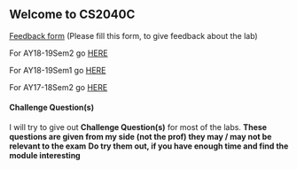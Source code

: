 ## Welcome to CS2040C

  [Feedback form](https://docs.google.com/forms/d/e/1FAIpQLScLeIezAu3Bueokx98FzaNraoK_90lxMd6trBRnnNLXKQjojg/viewform?usp=sf_link) (Please fill this form, to give feedback about the lab)

  For AY18-19Sem2 go [HERE](AY18-19Sem2)

  For AY18-19Sem1 go [HERE](AY18-19Sem1)

  For AY17-18Sem2 go [HERE](AY17-18Sem2)

#### Challenge Question(s)
I will try to give out **Challenge Question(s)** for most of the labs.
**These questions are given from my side (not the prof) they may / may not be relevant to the exam**
**Do try them out, if you have enough time and find the module interesting**
